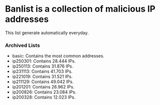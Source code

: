 # Banlist is a collection of malicious IP addresses

This list generate automatically everyday.

### Archived Lists
- basic: Contains the most common addresses.
- ip250301: Contains 28.444 IPs.
- ip250113: Contains 31.876 IPs.
- ip231113: Contains 41.703 IPs.
- ip221019: Contains 31.521 IPs.
- ip211129: Contains 49.042 IPs.
- ip201201: Contains 26.962 IPs.
- ip200826: Contains 23.084 IPs.
- ip200328: Contains 12.023 IPs.
